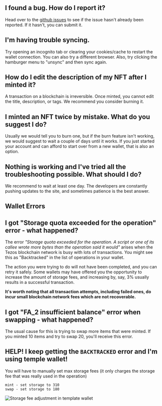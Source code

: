 ## I found a bug. How do I report it?
Head over to the [github issues](https://github.com/hicetnunc2000/hicetnunc/issues) to see if the issue hasn't already been reported. If it hasn't, you can submit it.

## I'm having trouble syncing.
Try opening an incognito tab or clearing your cookies/cache to restart the wallet connection. You can also try a different browser. Also, try clicking the hamburger menu to "unsync" and then sync again.

## How do I edit the description of my NFT after I minted it?
A transaction on a blockchain is irreversible. Once minted, you cannot edit the title, description, or tags. We recommend you consider burning it.

## I minted an NFT twice by mistake. What do you suggest I do?
Usually we would tell you to burn one, but if the burn feature isn't working, we would suggest to wait a couple of days until it works. If you just started your account and can afford to start over from a new wallet, that is also an option.

## Nothing is working and I've tried all the troubleshooting possible. What should I do?
We recommend to wait at least one day. The developers are constantly pushing updates to the site, and sometimes patience is the best answer.

## Wallet Errors
## I got "Storage quota exceeded for the operation" error - what happened?

The error _"Storage quota exceeded for the operation. A script or one of its callee wrote more bytes than the operation said it would"_ arises when the Tezos blockchain network is busy with lots of transactions. You might see this as "Backtracked" in the list of operations in your wallet.

The action you were trying to do will not have been completed, and you can retry it safely. Some wallets may have offered you the opportunity to increase the amount of storage fees, and increasing by, say, 3% usually results in a successful transaction.

**It's worth noting that all transaction attempts, including failed ones, do incur small blockchain network fees which are not recoverable.**

## I got "FA_2 insufficient balance" error when swapping - what happened?

The usual cause for this is trying to swap more items that were minted. If you minted 10 items and try to swap 20, you'll receive this error.

## HELP! I keep getting the `BACKTRACKED` error and I'm using temple wallet!
You will have to manually set max storage fees (it only charges the storage fee that was really used in the operation)

```suggested parameters:
mint - set storage to 310
swap - set storage to 180
```
![Storage fee adjustment in template wallet](https://i.ibb.co/7W3FNRR/Screen-Shot-2021-05-24-at-10-33-33-AM.png)


